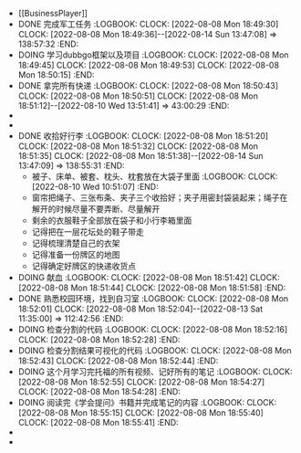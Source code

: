 - [[BusinessPlayer]]
- DONE 完成军工任务
  :LOGBOOK:
  CLOCK: [2022-08-08 Mon 18:49:30]
  CLOCK: [2022-08-08 Mon 18:49:36]--[2022-08-14 Sun 13:47:08] =>  138:57:32
  :END:
- DOING 学习dubbgo框架以及项目
  :LOGBOOK:
  CLOCK: [2022-08-08 Mon 18:49:45]
  CLOCK: [2022-08-08 Mon 18:49:53]
  CLOCK: [2022-08-08 Mon 18:50:15]
  :END:
- DONE 拿完所有快递
  :LOGBOOK:
  CLOCK: [2022-08-08 Mon 18:50:43]
  CLOCK: [2022-08-08 Mon 18:50:51]
  CLOCK: [2022-08-08 Mon 18:51:12]--[2022-08-10 Wed 13:51:41] =>  43:00:29
  :END:
-
-
- DONE 收拾好行李
  :LOGBOOK:
  CLOCK: [2022-08-08 Mon 18:51:20]
  CLOCK: [2022-08-08 Mon 18:51:32]
  CLOCK: [2022-08-08 Mon 18:51:35]
  CLOCK: [2022-08-08 Mon 18:51:38]--[2022-08-14 Sun 13:47:09] =>  138:55:31
  :END:
	- 被子、床单、被套、枕头、枕套放在大袋子里面
	  :LOGBOOK:
	  CLOCK: [2022-08-10 Wed 10:51:07]
	  :END:
	- 窗帘把绳子、三张布条、夹子三个收拾好；夹子用密封袋装起来；绳子在解开的时候尽量不要弄断、尽量解开
	- 剩余的衣服鞋子全部放在袋子和小行李箱里面
	- 记得把在一层花坛处的鞋子带走
	- 记得梳理清楚自己的衣架
	- 记得准备一份牌区的地图
	- 记得确定好牌区的快递收货点
- DOING 献血
  :LOGBOOK:
  CLOCK: [2022-08-08 Mon 18:51:42]
  CLOCK: [2022-08-08 Mon 18:51:44]
  CLOCK: [2022-08-08 Mon 18:51:58]
  :END:
- DONE 熟悉校园环境，找到自习室
  :LOGBOOK:
  CLOCK: [2022-08-08 Mon 18:52:01]
  CLOCK: [2022-08-08 Mon 18:52:04]--[2022-08-13 Sat 11:35:00] =>  112:42:56
  :END:
- DOING 检查分割的代码
  :LOGBOOK:
  CLOCK: [2022-08-08 Mon 18:52:16]
  CLOCK: [2022-08-08 Mon 18:52:28]
  :END:
- DOING 检查分割结果可视化的代码
  :LOGBOOK:
  CLOCK: [2022-08-08 Mon 18:52:43]
  CLOCK: [2022-08-08 Mon 18:52:44]
  :END:
- DOING 这个月学习完托福的所有视频、记好所有的笔记
  :LOGBOOK:
  CLOCK: [2022-08-08 Mon 18:52:55]
  CLOCK: [2022-08-08 Mon 18:54:27]
  CLOCK: [2022-08-08 Mon 18:54:28]
  :END:
- DOING 阅读完《学会提问》书籍并完成笔记的内容
  :LOGBOOK:
  CLOCK: [2022-08-08 Mon 18:55:15]
  CLOCK: [2022-08-08 Mon 18:55:40]
  CLOCK: [2022-08-08 Mon 18:55:41]
  :END:
-
-